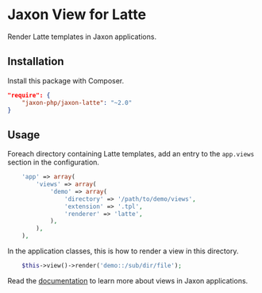 Jaxon View for Latte
====================

Render Latte templates in Jaxon applications.

Installation
------------

Install this package with Composer.

```json
"require": {
    "jaxon-php/jaxon-latte": "~2.0"
}
```

Usage
-----

Foreach directory containing Latte templates, add an entry to the `app.views` section in the configuration.

```php
    'app' => array(
        'views' => array(
            'demo' => array(
                'directory' => '/path/to/demo/views',
                'extension' => '.tpl',
                'renderer' => 'latte',
            ),
        ),
    ),
```

In the application classes, this is how to render a view in this directory.

```php
    $this->view()->render('demo::/sub/dir/file');
```

Read the [documentation](https://www.jaxon-php.org/docs/armada/views.html) to learn more about views in Jaxon applications.
